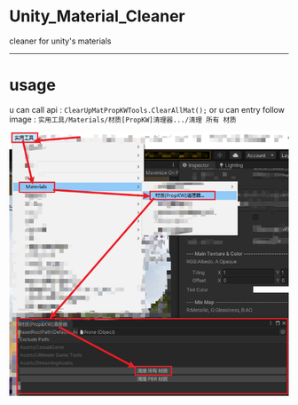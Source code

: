# Unity_Material_Cleaner
cleaner for unity's materials

---
# usage
u can call api :  `ClearUpMatPropKWTools.ClearAllMat();`
or u can entry follow image : `实用工具/Materials/材质[PropKW]清理器.../清理 所有 材质`

![image](https://github.com/javelinlin/Unity_Material_Cleaner/blob/main/Dos/Entry.png)


